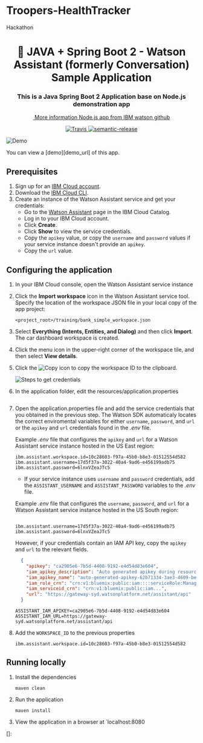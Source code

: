 # Troopers-HealthTracker

Hackathon

<h1 align="center" style="border-bottom: none;">🚀 JAVA + Spring Boot 2 - Watson Assistant (formerly Conversation) Sample Application</h1>
<h3 align="center">This is a Java Spring Boot 2 Application base on Node.js demonstration app</h3>

<p align="center">
  <a href="https://github.com/watson-developer-cloud/assistant-simple">
​      More information Node.js app from IBM watson github
  </a>
</p>


<p align="center">
  <a href="http://travis-ci.org/watson-developer-cloud/assistant-simple">
    <img alt="Travis" src="https://travis-ci.org/watson-developer-cloud/assistant-simple.svg?branch=master">
  </a>
  <a href="#badge">
    <img alt="semantic-release" src="https://img.shields.io/badge/%20%20%F0%9F%93%A6%F0%9F%9A%80-semantic--release-e10079.svg">
  </a>
</p>
</p>

![Demo](readme_images/demo.gif)

You can view a [demo][demo_url] of this app.


## Prerequisites

1. Sign up for an [IBM Cloud account](https://console.bluemix.net/registration/).
1. Download the [IBM Cloud CLI](https://console.bluemix.net/docs/cli/index.html#overview).
1. Create an instance of the Watson Assistant service and get your credentials:
    - Go to the [Watson Assistant](https://console.bluemix.net/catalog/services/conversation) page in the IBM Cloud Catalog.
    - Log in to your IBM Cloud account.
    - Click **Create**.
    - Click **Show** to view the service credentials.
    - Copy the `apikey` value, or copy the `username` and `password` values if your service instance doesn't provide an `apikey`.
    - Copy the `url` value.

## Configuring the application

1. In your IBM Cloud console, open the Watson Assistant service instance

2. Click the **Import workspace** icon in the Watson Assistant service tool. Specify the location of the workspace JSON file in your local copy of the app project:

    `<project_root>/training/bank_simple_workspace.json`

3. Select **Everything (Intents, Entities, and Dialog)** and then click **Import**. The car dashboard workspace is created.

4. Click the menu icon in the upper-right corner of the workspace tile, and then select **View details**.

5. Click the ![Copy](readme_images/copy_icon.png) icon to copy the workspace ID to the clipboard.

    ![Steps to get credentials](readme_images/assistant-simple.gif)

6. In the application folder, edit the resources/application.properties

    ```
    
    ```

7. Open the application.properties file and add the service credentials that you obtained in the previous step. The Watson SDK automaticaly locates the correct enviromental variables for either `username`, `password`, and `url` or the `apikey` and `url` credentials found in the *.env* file.

    Example *.env* file that configures the `apikey` and `url` for a Watson Assistant service instance hosted in the US East region:

    ```
    ibm.assistant.workspace.id=10c28603-f97a-45b0-b8e3-01512554d582
    ibm.assistant.username=17d5f37a-3022-40a4-9ad6-e456199adb75
    ibm.assistant.password=6lnxVZeaJTc5
    ```

    - If your service instance uses `username` and `password` credentials, add the `ASSISTANT_USERNAME` and `ASSISTANT_PASSWORD` variables to the *.env* file.

    Example *.env* file that configures the `username`, `password`, and `url` for a Watson Assistant service instance hosted in the US South region:

    ```
    
    ibm.assistant.username=17d5f37a-3022-40a4-9ad6-e456199adb75
    ibm.assistant.password=6lnxVZeaJTc5
    ```
    However, if your credentials contain an IAM API key, copy the `apikey` and `url` to the relevant fields.
    ```JSON
      {
        "apikey": "ca2905e6-7b5d-4408-9192-e4d54d83e604",
        "iam_apikey_description": "Auto generated apikey during resource-key ...",
        "iam_apikey_name": "auto-generated-apikey-62b71334-3ae3-4609-be26-846fa59ece42",
        "iam_role_crn": "crn:v1:bluemix:public:iam::::serviceRole:Manager",
        "iam_serviceid_crn": "crn:v1:bluemix:public:iam...",
        "url": "https://gateway-syd.watsonplatform.net/assistant/api"
      }
    ```
    ```
    ASSISTANT_IAM_APIKEY=ca2905e6-7b5d-4408-9192-e4d54d83e604
    ASSISTANT_IAM_URL=https://gateway-syd.watsonplatform.net/assistant/api
    ```

8. Add the `WORKSPACE_ID` to the previous properties

    ```
    ibm.assistant.workspace.id=10c28603-f97a-45b0-b8e3-01512554d582
    ```

## Running locally

1. Install the dependencies

    ```
    maven clean
    ```

1. Run the application

    ```
    maven install
    ```

1. View the application in a browser at `localhost:8080

[]: 

